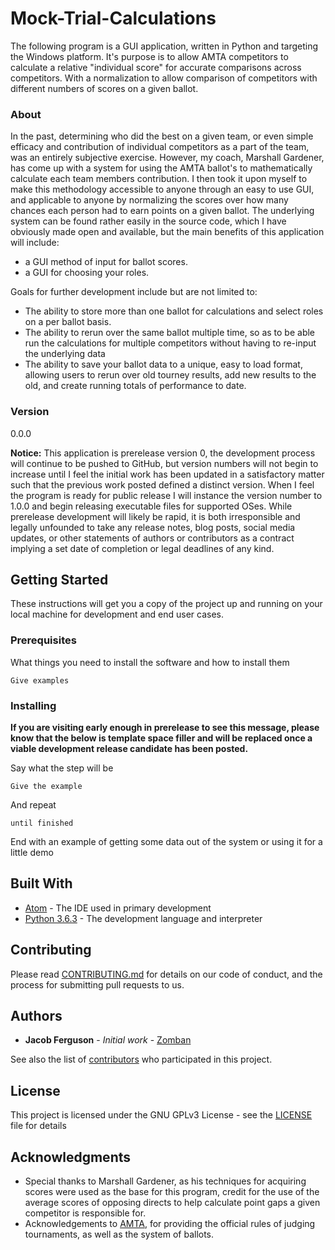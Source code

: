 # Mock-Trial-Calculations

The following program is a GUI application, written in Python and targeting the Windows platform. It's purpose is to allow AMTA competitors to calculate a relative "individual score" for accurate comparisons across competitors. With a normalization to allow comparison of competitors with different numbers of scores on a given ballot. 
### About

In the past, determining who did the best on a given team, or even simple efficacy and contribution of individual competitors as a part of the team, was an entirely subjective exercise. However, my coach, Marshall Gardener, has come up with a system for using the AMTA ballot's to mathematically calculate each team members contribution. I then took it upon myself to make this methodology accessible to anyone through an easy to use GUI, and applicable to anyone by normalizing the scores over how many chances each person had to earn points on a given ballot.
The underlying system can be found rather easily in the source code, which I have obviously made open and available, but the main benefits of this application will include:

* a GUI method of input for ballot scores.
* a GUI for choosing your roles.

Goals for further development include but are not limited to:

* The ability to store more than one ballot for calculations and select roles on a per ballot basis.
* The ability to rerun over the same ballot multiple time, so as to be able run the calculations for multiple competitors without having to re-input the underlying data
* The ability to save your ballot data to a unique, easy to load format, allowing users to rerun over old tourney results, add new results to the old, and create running totals of performance to date.

### Version

0.0.0

**Notice:** This application is prerelease version 0, the development process will continue to be pushed to GitHub, but version numbers will not begin to increase until I feel the initial work has been updated in a satisfactory matter such that the previous work posted defined a distinct version. When I feel the program is ready for public release I will instance the version number to 1.0.0 and begin releasing executable files for supported OSes. While prerelease development will likely be rapid, it is both irresponsible and legally unfounded to take any release notes, blog posts, social media updates, or other statements of authors or contributors as a contract implying a set date of completion or legal deadlines of any kind.

## Getting Started

These instructions will get you a copy of the project up and running on your local machine for development and end user cases.

### Prerequisites

What things you need to install the software and how to install them

```
Give examples
```

### Installing

**If you are visiting early enough in prerelease to see this message, please know that the below is template space filler and will be replaced once a viable development release candidate has been posted.**

Say what the step will be

```
Give the example
```

And repeat

```
until finished
```

End with an example of getting some data out of the system or using it for a little demo

## Built With

* [Atom](https://atom.io/) - The IDE used in primary development
* [Python 3.6.3](https://www.python.org/downloads/release/python-363/) - The development language and interpreter

## Contributing

Please read [CONTRIBUTING.md](CONTRIBUTING.md) for details on our code of conduct, and the process for submitting pull requests to us.

## Authors

* **Jacob Ferguson** - *Initial work* - [Zomban](https://github.com/zomban)

See also the list of [contributors](https://github.com/your/project/contributors) who participated in this project.

## License

This project is licensed under the GNU GPLv3 License - see the [LICENSE](LICENSE) file for details

## Acknowledgments

* Special thanks to Marshall Gardener, as his techniques for acquiring scores were used as the base for this program, credit for the use of the average scores of opposing directs to help calculate point gaps a given competitor is responsible for.
* Acknowledgements to [AMTA](http://www.collegemocktrial.org/), for providing the official rules of judging tournaments, as well as the system of ballots.
